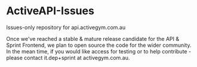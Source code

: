 # ActiveAPI-Issues
Issues-only repository for api.activegym.com.au

Once we've reached a stable & mature release candidate for the API & Sprint Frontend, we plan to open source the code for the wider community. In the mean time, if you would like access for testing or to help contribute - please contact it.dep+sprint at activegym.com.au.

